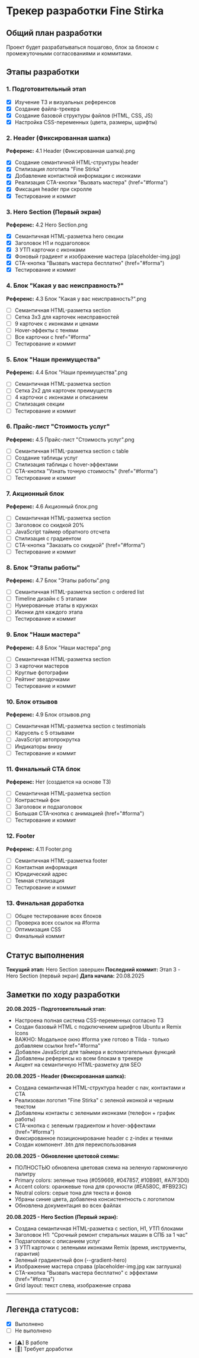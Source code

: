 # Трекер разработки Fine Stirka

## Общий план разработки

Проект будет разрабатываться пошагово, блок за блоком с промежуточными согласованиями и коммитами.

## Этапы разработки

### 1. Подготовительный этап
- [x] Изучение ТЗ и визуальных референсов
- [x] Создание файла-трекера
- [x] Создание базовой структуры файлов (HTML, CSS, JS)
- [x] Настройка CSS-переменных (цвета, размеры, шрифты)

### 2. Header (Фиксированная шапка)
**Референс:** 4.1 Header (Фиксированная шапка).png
- [x] Создание семантичной HTML-структуры header
- [x] Стилизация логотипа "Fine Stirka"
- [x] Добавление контактной информации с иконками
- [x] Реализация CTA-кнопки "Вызвать мастера" (href="#forma")
- [x] Фиксация header при скролле
- [x] Тестирование и коммит

### 3. Hero Section (Первый экран)
**Референс:** 4.2 Hero Section.png
- [x] Семантичная HTML-разметка hero секции
- [x] Заголовок H1 и подзаголовок
- [x] 3 УТП карточки с иконками
- [x] Фоновый градиент и изображение мастера (placeholder-img.jpg)
- [x] CTA-кнопка "Вызвать мастера бесплатно" (href="#forma")
- [x] Тестирование и коммит

### 4. Блок "Какая у вас неисправность?"
**Референс:** 4.3 Блок "Какая у вас неисправность?".png
- [ ] Семантичная HTML-разметка section
- [ ] Сетка 3x3 для карточек неисправностей
- [ ] 9 карточек с иконками и ценами
- [ ] Hover-эффекты с тенями
- [ ] Все карточки с href="#forma"
- [ ] Тестирование и коммит

### 5. Блок "Наши преимущества"
**Референс:** 4.4 Блок "Наши преимущества".png
- [ ] Семантичная HTML-разметка section
- [ ] Сетка 2x2 для карточек преимуществ
- [ ] 4 карточки с иконками и описанием
- [ ] Стилизация секции
- [ ] Тестирование и коммит

### 6. Прайс-лист "Стоимость услуг"
**Референс:** 4.5 Прайс-лист "Стоимость услуг".png
- [ ] Семантичная HTML-разметка section с table
- [ ] Создание таблицы услуг
- [ ] Стилизация таблицы с hover-эффектами
- [ ] CTA-кнопка "Узнать точную стоимость" (href="#forma")
- [ ] Тестирование и коммит

### 7. Акционный блок
**Референс:** 4.6 Акционный блок.png
- [ ] Семантичная HTML-разметка section
- [ ] Заголовок со скидкой 20%
- [ ] JavaScript таймер обратного отсчета
- [ ] Стилизация с градиентом
- [ ] CTA-кнопка "Заказать со скидкой" (href="#forma")
- [ ] Тестирование и коммит

### 8. Блок "Этапы работы"
**Референс:** 4.7 Блок "Этапы работы".png
- [ ] Семантичная HTML-разметка section с ordered list
- [ ] Timeline дизайн с 5 этапами
- [ ] Нумерованные этапы в кружках
- [ ] Иконки для каждого этапа
- [ ] Тестирование и коммит

### 9. Блок "Наши мастера"
**Референс:** 4.8 Блок "Наши мастера".png
- [ ] Семантичная HTML-разметка section
- [ ] 3 карточки мастеров
- [ ] Круглые фотографии
- [ ] Рейтинг звездочками
- [ ] Тестирование и коммит

### 10. Блок отзывов
**Референс:** 4.9 Блок отзывов.png
- [ ] Семантичная HTML-разметка section с testimonials
- [ ] Карусель с 5 отзывами
- [ ] JavaScript автопрокрутка
- [ ] Индикаторы внизу
- [ ] Тестирование и коммит

### 11. Финальный CTA блок
**Референс:** Нет (создается на основе ТЗ)
- [ ] Семантичная HTML-разметка section
- [ ] Контрастный фон
- [ ] Заголовок и подзаголовок
- [ ] Большая CTA-кнопка с анимацией (href="#forma")
- [ ] Тестирование и коммит

### 12. Footer
**Референс:** 4.11 Footer.png
- [ ] Семантичная HTML-разметка footer
- [ ] Контактная информация
- [ ] Юридический адрес
- [ ] Темная стилизация
- [ ] Тестирование и коммит

### 13. Финальная доработка
- [ ] Общее тестирование всех блоков
- [ ] Проверка всех ссылок на #forma
- [ ] Оптимизация CSS
- [ ] Финальный коммит

## Статус выполнения

**Текущий этап:** Hero Section завершен
**Последний коммит:** Этап 3 - Hero Section (первый экран)
**Дата начала:** 20.08.2025

## Заметки по ходу разработки

**20.08.2025 - Подготовительный этап:**
- Настроена полная система CSS-переменных согласно ТЗ
- Создан базовый HTML с подключением шрифтов Ubuntu и Remix Icons  
- ВАЖНО: Модальное окно #forma уже готово в Tilda - только добавляем ссылки href="#forma"
- Добавлен JavaScript для таймера и вспомогательных функций
- Добавлены референсы ко всем блокам в трекере
- Акцент на семантичную HTML-разметку для SEO

**20.08.2025 - Header (Фиксированная шапка):**
- Создана семантичная HTML-структура header с nav, контактами и CTA
- Реализован логотип "Fine Stirka" с зеленой иконкой и черным текстом
- Добавлены контакты с зелеными иконками (телефон + график работы)
- CTA-кнопка с зеленым градиентом и hover-эффектами (href="#forma")
- Фиксированное позиционирование header с z-index и тенями
- Создан компонент .btn для переиспользования

**20.08.2025 - Обновление цветовой схемы:**
- ПОЛНОСТЬЮ обновлена цветовая схема на зеленую гармоничную палитру
- Primary colors: зеленые тона (#059669, #047857, #10B981, #A7F3D0)
- Accent colors: оранжевые тона для срочности (#EA580C, #FB923C)
- Neutral colors: серые тона для текста и фонов
- Убраны синие цвета, добавлена консистентность с логотипом
- Обновлена документация во всех файлах

**20.08.2025 - Hero Section (Первый экран):**
- Создана семантичная HTML-разметка с section, H1, УТП блоками
- Заголовок H1: "Срочный ремонт стиральных машин в СПБ за 1 час"  
- Подзаголовок с описанием услуг
- 3 УТП карточки с зелеными иконками Remix (время, инструменты, гарантия)
- Зеленый градиентный фон (--gradient-hero)
- Изображение мастера справа (placeholder-img.jpg как заглушка)
- CTA-кнопка "Вызвать мастера бесплатно" с эффектами (href="#forma")
- Grid layout: текст слева, изображение справа

---

## Легенда статусов:
- [x] Выполнено
- [ ] Не выполнено
- [⚠] В работе
- [🔄] Требует доработки